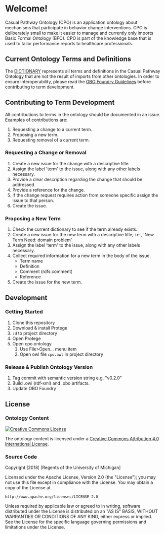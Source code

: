 # Welcome!
Casual Pathway Ontology (CPO) is an application ontology about mechanisms that participate in behavior change interventions. CPO is deliberately small to make it easier to manage and currently only imports Basic Formal Ontology (BFO). CPO is part of the knowledge base that is used to tailor performance reports to healthcare professionals.

## Current Ontology Terms and Definitions
The [DICTIONARY](DICTIONARY.md) represents all terms and definitions in the Casual Pathway Ontology that are not the result of imports from other ontologies. In order to ensure interoperability, please read the [OBO Foundry Guidelines](http://obofoundry.org/principles/fp-000-summary.html) before contributing to term development.

## Contributing to Term Development
All contributions to terms in the ontology should be documented in an issue. Examples of contributions are:
1. Requesting a change to a current term.
1. Proposing a new term.
1. Requesting removal of a current term.

### Requesting a Change or Removal
1. Create a new issue for the change with a descriptive title.
1. Assign the label 'term' to the issue, along with any other labels necessary.
1. Provide a clear description regarding the change that should be addressed.
1. Provide a reference for the change.
1. If the change request requires action from someone specific assign the issue to that person.
1. Create the issue.

### Proposing a New Term
1. Check the current dictionary to see if the term already exists.
1. Create a new issue for the new term with a descriptive title, i.e., 'New Term Need: domain problem'
1. Assign the label 'term' to the issue, along with any other labels necessary.
1. Collect required information for a new term in the body of the issue.
    * Term name
    * Definition
    * Comment (rdfs:comment)
    * Reference
1. Create the issue for the new term.

## Development
### Getting Started
1. Clone this repository
1. Download & install Protege
1. `cd` to project directory
1. Open Protege
1. Open cpo ontology
    1. Use File>Open... menu item
    2. Open owl file `cpo.owl` in project directory

### Release & Publish Ontology Version
1. Tag commit with semantic version string e.g. "v0.2.0"
1. Build .owl (rdf-xml) and .obo artifacts.
1. Update OBO Foundry

## License
### Ontology Content
<a rel="license" href="http://creativecommons.org/licenses/by/4.0/">
  <img alt="Creative Commons License" style="border-width:0" src="https://i.creativecommons.org/l/by/4.0/88x31.png" />
</a>

The ontology content is licensed under a <a rel="license" href="http://creativecommons.org/licenses/by/4.0/">Creative Commons Attribution 4.0 International License</a>.

### Source Code
Copyright [2018] [Regents of the University of Michigan]

Licensed under the Apache License, Version 2.0 (the "License");
you may not use this file except in compliance with the License.
You may obtain a copy of the License at

    http://www.apache.org/licenses/LICENSE-2.0

Unless required by applicable law or agreed to in writing, software
distributed under the License is distributed on an "AS IS" BASIS,
WITHOUT WARRANTIES OR CONDITIONS OF ANY KIND, either express or implied.
See the License for the specific language governing permissions and
limitations under the License.
